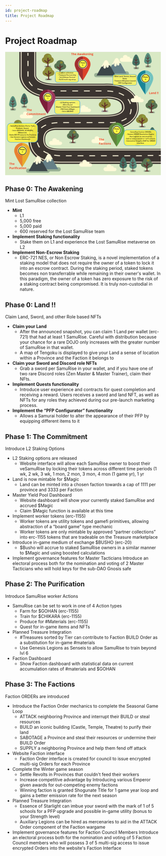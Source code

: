 ```yaml
---
id: project-roadmap
title: Project Roadmap
---
```


# Project Roadmap

![Roadmap](/assets/images/roadmap.png)

## Phase 0: The Awakening

Mint Lost SamuRise collection

* **Mint**
  * L1
  * 5,000 free
  * 5,000 paid
  * 600 reserved for the Lost SamuRise team
* **Implement Staking functionality**  
  * Stake them on L1 and experience the Lost SamuRise metaverse on L2
* **Implement Non-Escrow Staking**
  * ERC-721 NES, or Non Escrow Staking, is a novel implementation of a staking model that does not require the owner of a token to lock it into an escrow contract.
  During the staking period, staked tokens becomes non transferrable while remaining in their owner's wallet.
  In this paradigm, the owner of a token has zero exposure to the risk of a staking contract being compromised. It is truly non-custodial in nature.

## Phase 0: Land !!

Claim Land, Sword, and other Role based NFTs

* **Claim your Land**
  * After the announced snapshot, you can claim 1 Land per wallet (erc-721) that had at least 1 SamuRise. Careful with distribution because your chance for a rare DOJO only increases with the greater number of SamuRise in that wallet.
  * A map of Tengoku is displayed to give your Land a sense of location within a Province and the Faction it belongs to
* **Claim your Sword and Discord role NFTs**
  * Grab a sword per SamuRise in your wallet, and if you have one of two rare Discord roles (Zen Master & Master Trainer), claim their NFts.
* **Implement Quests functionality**  
  * Introduce user experience and contracts for quest completion and receiving a reward. Users receives a sword and land NFT, as well as NFTs for any roles they achieved during our pre-launch marketing process.
* **Implement the “PFP Configurator” functionality**  
  * Allows a Samurai holder to alter the appearance of their PFP by equipping different items to it
  
## Phase 1: The Commitment

Introduce L2 Staking Options

* L2 Staking options are released
  * Website interface will allow each SamuRise owner to boost their veSamuRise by locking their tokens across different time periods (1 wk, 2 wk, 3 wk, 1 mon, 2 mon, 3 mon, 4 mon (1 game yr), 1 yr
* Land is now mintable for $Magic
  * Land can be minted into a chosen faction towards a cap of 1111 per province and 3333 per Faction
* Master Yield Pool Dashboard
  * Website dashboard will show your currently staked SamuRise and accrued $Magic
  * Claim $Magic function is available at this time
* Implement worker tokens (erc-1155)
  * Worker tokens are utility tokens and gamefi primitives, allowing abstraction of a “board game” type mechanic
  * Worker tokens are only mintable by approved “partner collections” into erc-1155 tokens that are tradeable on the Treasure marketplace
* Introduce in-game medium of exchange $BUSHO (erc-20)
  * $Busho will accrue to staked SamuRise owners in a similar manner to $Magic and using boosted calculations
* Implement governance features for Master Tacticians 
  Introduce an electoral process both for the nomination and voting of 2 Master Tacticians who will hold keys for the sub-DAO Gnosis safe 

## Phase 2: The Purification

Introduce SamuRise worker Actions

* SamuRise can be set to work in one of 4 Action types
  * Farm for $GOHAN (erc-1155)
  * Train for $CHIKARA (erc-1155)
  * Produce for #Materials (erc-1155)
  * Quest for in-game items and NFTs
* Planned Treasure Integration
  * #Treasures sorted by Tier can contribute to Faction BUILD Order as a substitution for in-game #materials
  * Use Genesis Legions as Senseis to allow SamuRise to train beyond lvl 6
* Faction Dashboard
  * Show Faction dashboard with statistical data on current accumulation rates of #materials and $GOHAN

## Phase 3: The Factions

Faction ORDERs are introduced

* Introduce the Faction Order mechanics to complete the Seasonal Game Loop
  * ATTACK neighboring Province and interrupt their BUILD or steal resources
  * BUILD an iconic building (Castle, Temple, Theatre) to purify their land
  * SABOTAGE a Province and steal their resources or undermine their BUILD Order
  * SUPPLY a neighboring Province and help them fend off attack
* Website Faction interface
  * Faction Order interface is created for council to issue encrypted multi-sig Orders for each Province 
* Complete the Winter game season
  * Settle Revolts in Provinces that couldn't feed their workers
  * Increase competitive advantage by Introducing various Emperor given awards for out-competing enemy factions
  * Winning faction is granted Shogunate Title for 1 game year loop and gains a better emission rate for the next season
* Planned Treasure Integration
  * Essence of Starlight can imbue your sword with the mark of 1 of 5 schools for a PFP upgrade and possible in-game utility (bonus to your Strength level)
  * Auxiliary Legions can be hired as mercenaries to aid in the ATTACK Order component of the Faction wargame
* Implement governance features for Faction Council Members 
  Introduce an electoral process both for the nomination and voting of 5 Faction Council members who will possess 3 of 5 multi-sig access to issue encrypted Orders into the website's Faction Interface 

